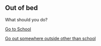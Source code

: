 ## Out of bed

What should you do?

[Go to School]()

[Go out somewhere outside other than school]()
